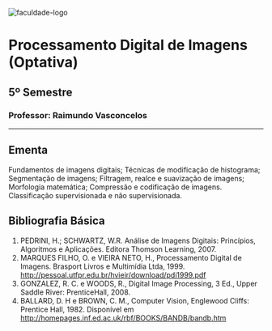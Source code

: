 ![faculdade-logo](https://doity.com.br/media/doity/eventos/evento-13392-logo_organizador.png)

# Processamento Digital de Imagens (Optativa)

## 5º Semestre

### **Professor:** Raimundo Vasconcelos

---

## Ementa

Fundamentos de imagens digitais; Técnicas de modificação de histograma; Segmentação de imagens; Filtragem, realce e suavização de imagens; Morfologia matemática; Compressão e codificação de imagens. Classificação supervisionada e não supervisionada.

## Bibliografia Básica

1. PEDRINI, H.; SCHWARTZ, W.R. Análise de Imagens Digitais: Princípios, Algoritmos e Aplicações. Editora Thomson Learning, 2007.
2. MARQUES FILHO, O. e VIEIRA NETO, H., Processamento Digital de Imagens. Brasport Livros e Multimídia Ltda, 1999. http://pessoal.utfpr.edu.br/hvieir/download/pdi1999.pdf
3. GONZALEZ, R. C. e WOODS, R., Digital Image Processing, 3 Ed., Upper Saddle River: PrenticeHall, 2008.
4. BALLARD, D. H e BROWN, C. M., Computer Vision, Englewood Cliffs: Prentice Hall, 1982. Disponível 
em http://homepages.inf.ed.ac.uk/rbf/BOOKS/BANDB/bandb.htm
